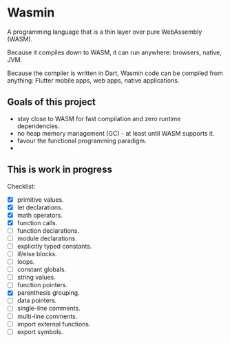 # Wasmin

A programming language that is a thin layer over pure WebAssembly (WASM).

Because it compiles down to WASM, it can run anywhere: browsers, native, JVM.

Because the compiler is written in Dart, Wasmin code can be compiled from anything:
 Flutter mobile apps, web apps, native applications.

## Goals of this project

- stay close to WASM for fast compilation and zero runtime dependencies.
- no heap memory management (GC) - at least until WASM supports it.
- favour the functional programming paradigm.
- 
  
## This is work in progress

Checklist:

- [x] primitive values.
- [x] let declarations.
- [x] math operators.
- [x] function calls.
- [ ] function declarations.
- [ ] module declarations.
- [ ] explicitly typed constants.
- [ ] if/else blocks.
- [ ] loops.
- [ ] constant globals.
- [ ] string values.
- [ ] function pointers.
- [x] parenthesis grouping.
- [ ] data pointers.
- [ ] single-line comments.
- [ ] multi-line comments.
- [ ] import external functions.
- [ ] export symbols.
